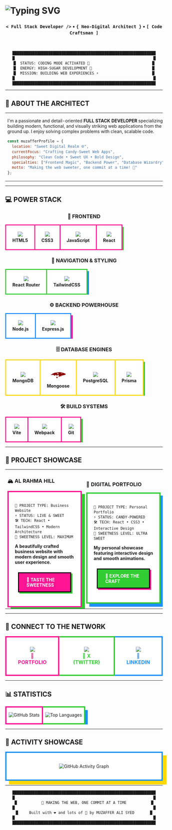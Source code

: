 # ![Typing SVG](https://readme-typing-svg.demolab.com/?lines=MUZAFFER+ALI+SYED;FULL+STACK+DEVELOPER;NEO-BRUTALIST+CODER&font=Fira%20Code&center=true&width=800&height=100&color=FF1493&vCenter=true&pause=1000&size=35)

<div align="center">

### `< Full Stack Developer />` • `{ Neo-Digital Architect }` • `[ Code Craftsman ]`

</div>

<br>

<div align="center">

```
████████████████████████████████████████████████████████████████
█                                                              █
█  STATUS: CODING MODE ACTIVATED 🍭                            █
█  ENERGY: HIGH-SUGAR DEVELOPMENT 🚀                           █
█  MISSION: BUILDING WEB EXPERIENCES ⚡                        █
█                                                              █
████████████████████████████████████████████████████████████████
```

</div>

---

## 🍭 **ABOUT THE ARCHITECT**

<table>
<tr>
<td width="60%">

I'm a passionate and detail-oriented **FULL STACK DEVELOPER** specializing in building modern, functional, and visually striking web applications from the ground up. I enjoy solving complex problems with clean, scalable code.

```javascript
const muzafferProfile = {
  location: "Sweet Digital Realm 🌐",
  currentFocus: "Crafting Candy-Sweet Web Apps",
  philosophy: "Clean Code • Sweet UX • Bold Design",
  specialties: ["Frontend Magic", "Backend Power", "Database Wizardry"],
  motto: "Making the web sweeter, one commit at a time! 🍬"
};
```

</td>
<td width="40%">

<img src="https://media.giphy.com/media/L1R1tvI9svkIWwpVYr/giphy.gif" width="100%" style="border: 4px solid #FF1493; box-shadow: 8px 8px 0px #32CD32;">

</td>
</tr>
</table>

---

## 💻 **POWER STACK**

<div align="center">

### **🎨 FRONTEND**

<table>
<tr>
<td align="center" style="border: 3px solid #FF1493; padding: 20px; background: #FFFFFF; box-shadow: 6px 6px 0px #32CD32;">
<img src="https://cdn.jsdelivr.net/gh/devicons/devicon/icons/html5/html5-original.svg" width="50"/><br>
<b>HTML5</b>
</td>
<td align="center" style="border: 3px solid #FF1493; padding: 20px; background: #FFFFFF; box-shadow: 6px 6px 0px #1E90FF;">
<img src="https://cdn.jsdelivr.net/gh/devicons/devicon/icons/css3/css3-original.svg" width="50"/><br>
<b>CSS3</b>
</td>
<td align="center" style="border: 3px solid #FF1493; padding: 20px; background: #FFFFFF; box-shadow: 6px 6px 0px #FFD700;">
<img src="https://cdn.jsdelivr.net/gh/devicons/devicon/icons/javascript/javascript-original.svg" width="50"/><br>
<b>JavaScript</b>
</td>
<td align="center" style="border: 3px solid #FF1493; padding: 20px; background: #FFFFFF; box-shadow: 6px 6px 0px #32CD32;">
<img src="https://cdn.jsdelivr.net/gh/devicons/devicon/icons/react/react-original.svg" width="50"/><br>
<b>React</b>
</td>
</tr>
</table>

### **🎯 NAVIGATION & STYLING**

<table>
<tr>
<td align="center" style="border: 3px solid #32CD32; padding: 20px; background: #FFFFFF; box-shadow: 6px 6px 0px #FF1493;">
<img src="https://cdn.jsdelivr.net/gh/devicons/devicon/icons/react/react-original.svg" width="50"/><br>
<b>React Router</b>
</td>
<td align="center" style="border: 3px solid #32CD32; padding: 20px; background: #FFFFFF; box-shadow: 6px 6px 0px #1E90FF;">
<img src="https://www.vectorlogo.zone/logos/tailwindcss/tailwindcss-icon.svg" width="50"/><br>
<b>TailwindCSS</b>
</td>
</tr>
</table>

### **⚙️ BACKEND POWERHOUSE**

<table>
<tr>
<td align="center" style="border: 3px solid #1E90FF; padding: 20px; background: #FFFFFF; box-shadow: 6px 6px 0px #FFD700;">
<img src="https://cdn.jsdelivr.net/gh/devicons/devicon/icons/nodejs/nodejs-original.svg" width="50"/><br>
<b>Node.js</b>
</td>
<td align="center" style="border: 3px solid #1E90FF; padding: 20px; background: #FFFFFF; box-shadow: 6px 6px 0px #FF1493;">
<img src="https://cdn.jsdelivr.net/gh/devicons/devicon/icons/express/express-original.svg" width="50"/><br>
<b>Express.js</b>
</td>
</tr>
</table>

### **🗄️ DATABASE ENGINES**

<table>
<tr>
<td align="center" style="border: 3px solid #FFD700; padding: 20px; background: #FFFFFF; box-shadow: 6px 6px 0px #32CD32;">
<img src="https://cdn.jsdelivr.net/gh/devicons/devicon/icons/mongodb/mongodb-original.svg" width="50"/><br>
<b>MongoDB</b>
</td>
<td align="center" style="border: 3px solid #FFD700; padding: 20px; background: #FFFFFF; box-shadow: 6px 6px 0px #1E90FF;">
<img src="https://raw.githubusercontent.com/github/explore/80688e429a7d4ef2fca1e82350fe8e3517d3494d/topics/mongoose/mongoose.png" width="50"/><br>
<b>Mongoose</b>
</td>
<td align="center" style="border: 3px solid #FFD700; padding: 20px; background: #FFFFFF; box-shadow: 6px 6px 0px #FF1493;">
<img src="https://cdn.jsdelivr.net/gh/devicons/devicon/icons/postgresql/postgresql-original.svg" width="50"/><br>
<b>PostgreSQL</b>
</td>
<td align="center" style="border: 3px solid #FFD700; padding: 20px; background: #FFFFFF; box-shadow: 6px 6px 0px #32CD32;">
<img src="https://www.vectorlogo.zone/logos/prismaio/prismaio-icon.svg" width="50"/><br>
<b>Prisma</b>
</td>
</tr>
</table>

### **🛠️ BUILD SYSTEMS**

<table>
<tr>
<td align="center" style="border: 3px solid #FF1493; padding: 20px; background: #FFFFFF; box-shadow: 6px 6px 0px #1E90FF;">
<img src="https://vitejs.dev/logo.svg" width="50"/><br>
<b>Vite</b>
</td>
<td align="center" style="border: 3px solid #FF1493; padding: 20px; background: #FFFFFF; box-shadow: 6px 6px 0px #FFD700;">
<img src="https://cdn.jsdelivr.net/gh/devicons/devicon/icons/webpack/webpack-original.svg" width="50"/><br>
<b>Webpack</b>
</td>
<td align="center" style="border: 3px solid #FF1493; padding: 20px; background: #FFFFFF; box-shadow: 6px 6px 0px #32CD32;">
<img src="https://cdn.jsdelivr.net/gh/devicons/devicon/icons/git/git-original.svg" width="50"/><br>
<b>Git</b>
</td>
</tr>
</table>

</div>

---

## 🚀 **PROJECT SHOWCASE**

<div align="center">

<table>
<tr>
<td width="50%">

### 🏔️ **AL RAHMA HILL**
<div style="border: 4px solid #FF1493; padding: 20px; background: #FFFFFF; box-shadow: 10px 10px 0px #32CD32;">

```
🎯 PROJECT TYPE: Business Website
⚡ STATUS: LIVE & SWEET
🛠️ TECH: React • TailwindCSS • Modern Architecture
🍭 SWEETNESS LEVEL: MAXIMUM
```

**A beautifully crafted business website with modern design and smooth user experience.**

<a href="https://alrahmahill.netlify.app/" style="display: inline-block; padding: 12px 24px; background: #FF1493; color: white; text-decoration: none; font-weight: bold; border: 3px solid #000; box-shadow: 4px 4px 0px #32CD32; margin: 10px;">🚀 TASTE THE SWEETNESS</a>

</div>

</td>
<td width="50%">

### 💼 **DIGITAL PORTFOLIO**
<div style="border: 4px solid #32CD32; padding: 20px; background: #FFFFFF; box-shadow: 10px 10px 0px #1E90FF;">

```
🎯 PROJECT TYPE: Personal Portfolio
⚡ STATUS: CANDY-POWERED
🛠️ TECH: React • CSS3 • Interactive Design
🍭 SWEETNESS LEVEL: ULTRA SWEET
```

**My personal showcase featuring interactive design and smooth animations.**

<a href="https://muzaffer-portfolio.netlify.app/" style="display: inline-block; padding: 12px 24px; background: #32CD32; color: white; text-decoration: none; font-weight: bold; border: 3px solid #000; box-shadow: 4px 4px 0px #FF1493; margin: 10px;">🎯 EXPLORE THE CRAFT</a>

</div>

</td>
</tr>
</table>

</div>

---

## 🌟 **CONNECT TO THE NETWORK**

<div align="center">

<table>
<tr>
<td align="center" style="border: 4px solid #FF1493; padding: 30px; background: #FFFFFF; box-shadow: 8px 8px 0px #32CD32;">
<img src="https://img.icons8.com/color/48/000000/domain--v1.png"/><br>
<a href="https://muzaffer-portfolio.netlify.app/" style="font-weight: bold; font-size: 16px; color: #FF1493; text-decoration: none;">🍭 PORTFOLIO</a>
</td>
<td align="center" style="border: 4px solid #32CD32; padding: 30px; background: #FFFFFF; box-shadow: 8px 8px 0px #1E90FF;">
<img src="https://img.icons8.com/color/48/000000/twitter--v1.png"/><br>
<a href="https://x.com/Muzzu153" style="font-weight: bold; font-size: 16px; color: #32CD32; text-decoration: none;">🚀 X (TWITTER)</a>
</td>
<td align="center" style="border: 4px solid #1E90FF; padding: 30px; background: #FFFFFF; box-shadow: 8px 8px 0px #FFD700;">
<img src="https://img.icons8.com/color/48/000000/linkedin.png"/><br>
<a href="https://www.linkedin.com/in/muzafferalisyed/" style="font-weight: bold; font-size: 16px; color: #1E90FF; text-decoration: none;">💼 LINKEDIN</a>
</td>
</tr>
</table>

</div>

---

## 📊 **STATISTICS**

<div align="center">

<table>
<tr>
<td style="border: 4px solid #FF1493; background: #FFFFFF; box-shadow: 10px 10px 0px #32CD32;">

![GitHub Stats](https://github-readme-stats.vercel.app/api?username=YOUR_GITHUB_USERNAME&show_icons=true&theme=radical&bg_color=FFFFFF&title_color=FF1493&icon_color=32CD32&text_color=000000&border_color=FF1493&border_radius=0)

</td>
<td style="border: 4px solid #32CD32; background: #FFFFFF; box-shadow: 10px 10px 0px #1E90FF;">

![Top Languages](https://github-readme-stats.vercel.app/api/top-langs/?username=YOUR_GITHUB_USERNAME&layout=compact&theme=radical&bg_color=FFFFFF&title_color=32CD32&text_color=000000&border_color=32CD32&border_radius=0)

</td>
</tr>
</table>

</div>

---

## 🎯 **ACTIVITY SHOWCASE**

<div align="center" style="border: 4px solid #1E90FF; background: #FFFFFF; box-shadow: 12px 12px 0px #FFD700; padding: 20px;">

![GitHub Activity Graph](https://github-readme-activity-graph.vercel.app/graph?username=YOUR_GITHUB_USERNAME&bg_color=ffffff&color=000000&line=FF1493&point=32CD32&area=true&hide_border=false&border_color=1E90FF&radius=0)

</div>

---

<div align="center">

```
████████████████████████████████████████████████████████████████
█                                                              █
█           🍭 MAKING THE WEB, ONE COMMIT AT A TIME           █
█                                                              █
█     Built with ❤️ and lots of 🍬 by MUZAFFER ALI SYED       █
█                                                              █
████████████████████████████████████████████████████████████████
```



</div>
